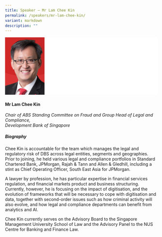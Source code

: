 ```yaml
---
title: Speaker – Mr Lam Chee Kin
permalink: /speakers/mr-lam-chee-kin/
variant: markdown
description: ""
---
```

![](/images/2024%20speakers/Lam_Chee_Kin.png)
#### **Mr Lam Chee Kin**

*Chair of ABS Standing Committee on Fraud and Group Head of Legal and Compliance, <br> Development Bank of Singapore*

##### **Biography**
Chee Kin is accountable for the team which manages the legal and regulatory risk of DBS across legal entities, segments and geographies. Prior to joining, he held various legal and compliance portfolios in Standard Chartered Bank, JPMorgan, Rajah &amp; Tann and Allen &amp; Gledhill, including a stint as Chief Operating Officer, South East Asia for JPMorgan. 
 
A lawyer by profession, he has particular expertise in financial services regulation, and financial markets product and business structuring. Currently, however, he is focusing on the impact of digitisation, and the evolution of frameworks that will be necessary to cope with digitisation and data, together with second-order issues such as how criminal activity will also evolve, and how legal and compliance departments can benefit from analytics and AI. 
 
Chee Kin currently serves on the Advisory Board to the Singapore Management University School of Law and the Advisory Panel to the NUS Centre for Banking and Finance Law.
